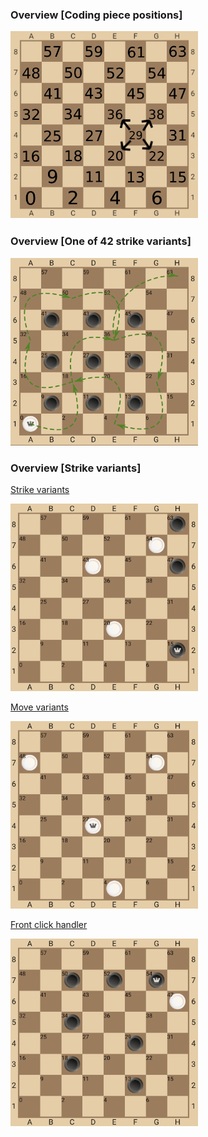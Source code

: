 ### Overview [Coding piece positions] ##
<img height="300" src="https://raw.githubusercontent.com/ClassicDP/checkers_core/master/img/1.png" width="300"/>

### Overview [One of 42 strike variants] ##
<img height="300" src="https://raw.githubusercontent.com/ClassicDP/checkers_core/master/img/2.png" width="300"/>

### Overview [Strike variants] ##
[Strike variants](link-url)



<img height="300" src="https://raw.githubusercontent.com/ClassicDP/checkers_core/master/img/3.png" width="300"/>

[Move variants ](link-url)

<img height="300" src="https://raw.githubusercontent.com/ClassicDP/checkers_core/master/img/4.png" width="300"/>

[Front click handler](link-url)

<img height="300" src="https://raw.githubusercontent.com/ClassicDP/checkers_core/master/img/5.png" width="300"/>
